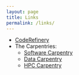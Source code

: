 ```yaml
---
layout: page
title: Links
permalink: /links/
---
```



* [CodeRefinery](https://coderefinery.org/)
* The Carpentries:
    * [Software Carpentry](https://software-carpentry.org/)
    * [Data Carpentry](https://datacarpentry.org/)
    * [HPC Carpentry](https://hpc-carpentry.github.io/)


